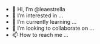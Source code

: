- 👋 Hi, I’m @leaestrella
- 👀 I’m interested in ...
- 🌱 I’m currently learning ...
- 💞️ I’m looking to collaborate on ...
- 📫 How to reach me ...

<!---
leaestrella/leaestrella is a ✨ special ✨ repository because its `README.md` (this file) appears on your GitHub profile.
You can click the Preview link to take a look at your changes.
--->
